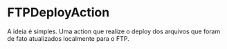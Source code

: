 # FTPDeployAction
A ideia é simples. Uma action que realize o deploy dos arquivos que foram de fato atualizados localmente para o FTP. 
